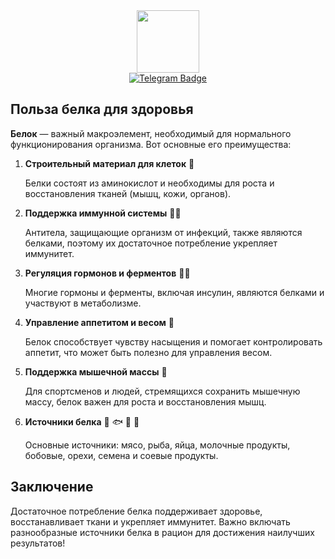 <div id="header" align="center">
  <img src="https://i.giphy.com/media/v1.Y2lkPTc5MGI3NjExODd1MnkwOTNpeDRpZzd2cGR5cjEyY2s4ODIyaTdlOXE4MGtrank1eCZlcD12MV9pbnRlcm5hbF9naWZfYnlfaWQmY3Q9Zw/3oz8xwkewgvaFB75Nm/giphy.gif" width="100"/>
</div>
<div id="badges" align="center">
  <a href="https://t.me/delphython">
    <img src="https://img.shields.io/badge/-telegram-red?color=white&logo=telegram&logoColor=blue" alt="Telegram Badge"/>
  </a>  
</div>

## Польза белка для здоровья

**Белок** — важный макроэлемент, необходимый для нормального функционирования организма. Вот основные его преимущества:

1. **Строительный материал для клеток**  :bricks:

   Белки состоят из аминокислот и необходимы для роста и восстановления тканей (мышц, кожи, органов).

2. **Поддержка иммунной системы**  :man_health_worker:

   Антитела, защищающие организм от инфекций, также являются белками, поэтому их достаточное потребление укрепляет иммунитет.

3. **Регуляция гормонов и ферментов**  :woman_health_worker:

   Многие гормоны и ферменты, включая инсулин, являются белками и участвуют в метаболизме.

4. **Управление аппетитом и весом**  :pear:

   Белок способствует чувству насыщения и помогает контролировать аппетит, что может быть полезно для управления весом.

5. **Поддержка мышечной массы**  :muscle:

   Для спортсменов и людей, стремящихся сохранить мышечную массу, белок важен для роста и восстановления мышц.

6. **Источники белка**  :cut_of_meat: :fish: :egg: :milk_glass:

   Основные источники: мясо, рыба, яйца, молочные продукты, бобовые, орехи, семена и соевые продукты.

## Заключение
Достаточное потребление белка поддерживает здоровье, восстанавливает ткани и укрепляет иммунитет. Важно включать разнообразные источники белка в рацион для достижения наилучших результатов!